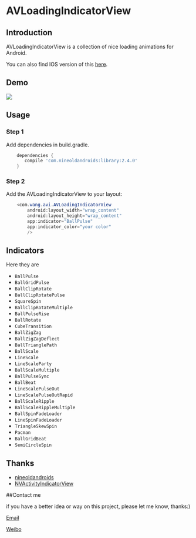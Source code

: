 AVLoadingIndicatorView
===================

## Introduction
AVLoadingIndicatorView is a collection of nice loading animations for Android.

You can also find IOS version of this [here](https://github.com/ninjaprox/NVActivityIndicatorView).

## Demo
![](https://github.com/81813780/AVLoadingIndicatorView/blob/master/Demo.gif)

## Usage

### Step 1

Add dependencies in build.gradle.
```groovy
	dependencies {
	   compile 'com.nineoldandroids:library:2.4.0'
	}
```

### Step 2

Add the AVLoadingIndicatorView to your layout:
```java
    <com.wang.avi.AVLoadingIndicatorView
        android:layout_width="wrap_content"
        android:layout_height="wrap_content"
        app:indicator="BallPulse"
        app:indicator_color="your color"
        />
```

## Indicators

Here they are

 * `BallPulse`
 * `BallGridPulse`
 * `BallClipRotate`
 * `BallClipRotatePulse`
 * `SquareSpin`
 * `BallClipRotateMultiple`
 * `BallPulseRise`
 * `BallRotate`
 * `CubeTransition`
 * `BallZigZag`
 * `BallZigZagDeflect`
 * `BallTrianglePath`
 * `BallScale`
 * `LineScale`
 * `LineScaleParty`
 * `BallScaleMultiple`
 * `BallPulseSync`
 * `BallBeat`
 * `LineScalePulseOut`
 * `LineScalePulseOutRapid`
 * `BallScaleRipple`
 * `BallScaleRippleMultiple`
 * `BallSpinFadeLoader`
 * `LineSpinFadeLoader`
 * `TriangleSkewSpin`
 * `Pacman`
 * `BallGridBeat`
 * `SemiCircleSpin`

## Thanks
- [nineoldandroids](https://github.com/JakeWharton/NineOldAndroids)
- [NVActivityIndicatorView](https://github.com/ninjaprox/NVActivityIndicatorView)

##Contact me

 if you have a better idea or way on this project, please let me know, thanks:)

[Email](mailto:81813780@qq.com)

[Weibo](http://weibo.com/601265161)
